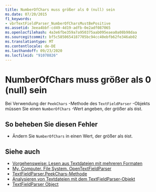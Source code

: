 ```yaml
---
title: NumberOfChars muss größer als 0 (null) sein
ms.date: 07/20/2015
f1_keywords:
- vbrTextFieldParser_NumberOfCharsMustBePositive
ms.assetid: 3eea4bbf-cd49-4d19-adfb-0e2adf087065
ms.openlocfilehash: 4a3e6fbe359a7a950375aab095eaea0a08b98daa
ms.sourcegitcommit: bf5c5850654187705bc94cc40ebfb62fe346ab02
ms.translationtype: MT
ms.contentlocale: de-DE
ms.lasthandoff: 09/23/2020
ms.locfileid: "91078826"
---
```

# <a name="numberofchars-must-be-greater-than-zero"></a>NumberOfChars muss größer als 0 (null) sein

Bei Verwendung der `PeekChars` -Methode des `TextFieldParser` -Objekts müssen Sie einen `NumberOfChars` -Wert angeben, der größer als `0`ist.  
  
## <a name="to-correct-this-error"></a>So beheben Sie diesen Fehler  
  
- Ändern Sie `NumberOfChars` in einen Wert, der größer als `0`ist.  
  
## <a name="see-also"></a>Siehe auch

- [Vorgehensweise: Lesen aus Textdateien mit mehreren Formaten](../developing-apps/programming/drives-directories-files/how-to-read-from-text-files-with-multiple-formats.md)
- [My. Computer. File System. OpenTextFieldParser](xref:Microsoft.VisualBasic.FileIO.FileSystem.OpenTextFieldParser%2A)
- [TextFieldParser.PeekChars-Methode](xref:Microsoft.VisualBasic.FileIO.TextFieldParser.PeekChars%2A)
- [Analysieren von Textdateien mit dem TextFieldParser-Objekt](../developing-apps/programming/drives-directories-files/parsing-text-files-with-the-textfieldparser-object.md)
- [TextFieldParser Object](../language-reference/objects/textfieldparser-object.md)
